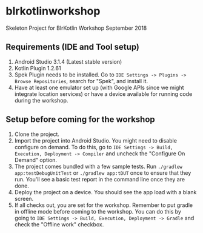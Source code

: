 # blrkotlinworkshop
Skeleton Project for BlrKotlin Workshop September 2018

## Requirements (IDE and Tool setup)
1. Android Studio 3.1.4 (Latest stable version)
2. Kotlin Plugin 1.2.61
3. Spek Plugin needs to be installed. Go to `IDE Settings -> Plugins -> Browse Repositories`, search for "Spek", and install it.
4. Have at least one emulator set up (with Google APIs since we might integrate location services) or have a device available for running code during the workshop.

## Setup before coming for the workshop
1. Clone the project.
2. Import the project into Android Studio. You might need to disable configure on demand. To do this, go to `IDE Settings -> Build, Execution, Deployment -> Compiler` and uncheck the "Configure On Demand" option.
3. The project comes bundled with a few sample tests. Run `./gradlew app:testDebugUnitTest` or `./gradlew app:tDUT` once to ensure that they run. You'll see a basic test report in the command line once they are done.
4. Deploy the project on a device. You should see the app load with a blank screen.
5. If all checks out, you are set for the workshop. Remember to put gradle in offline mode before coming to the workshop. You can do this by going to `IDE Settings -> Build, Execution, Deployment -> Gradle` and check the "Offline work" checkbox.
